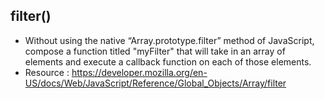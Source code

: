 ## filter()

- Without using the native “Array.prototype.filter” method of JavaScript, compose a function titled "myFilter" that will take in an array of elements and execute a callback function on each of those elements.
- Resource : https://developer.mozilla.org/en-US/docs/Web/JavaScript/Reference/Global_Objects/Array/filter
